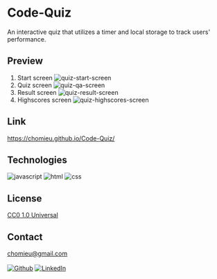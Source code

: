 # Code-Quiz
<p> An interactive quiz that utilizes a timer and local storage to track users' performance.</p>

## Preview
1. Start screen <img alt="quiz-start-screen" src="https://i.imgur.com/dtTsdCU.png">
2. Quiz screen <img alt="quiz-qa-screen" src="https://i.imgur.com/E37I42p.png">
3. Result screen <img alt="quiz-result-screen" src="https://i.imgur.com/rGDgE0f.png">
4. Highscores screen <img alt="quiz-highscores-screen" src="https://i.imgur.com/zna7e1U.png">

## Link
<https://chomieu.github.io/Code-Quiz/>

## Technologies
![javascript](https://img.shields.io/badge/javascript-67.6%25-yellow)
![html](https://img.shields.io/badge/html-17.6%25-blue)
![css](https://img.shields.io/badge/css-14.8%25-red)

## License
[CC0 1.0 Universal](https://creativecommons.org/publicdomain/zero/1.0/)

## Contact
<chomieu@gmail.com> <br><br>
[![Github](https://i.imgur.com/1c0aVK2.png)](https://github.com/chomieu)
[![LinkedIn](https://i.imgur.com/mtOoqnh.png)](https://www.linkedin.com/in/chomieu/)
